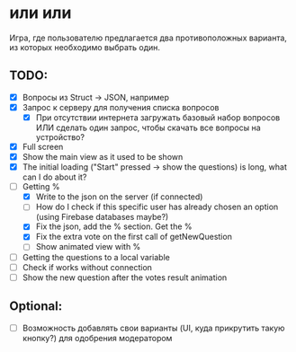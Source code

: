 #  или или

Игра, где пользователю предлагается два противоположных варианта, из которых необходимо выбрать один.

## TODO:

- [x] Вопросы из Struct -> JSON, например
- [x] Запрос к серверу для получения списка вопросов
    - [x] При отсутствии интернета загружать базовый набор вопросов ИЛИ сделать один запрос, чтобы скачать все вопросы на устройство?
- [x] Full screen
- [x] Show the main view as it used to be shown
- [x] The initial loading ("Start" pressed -> show the questions) is long, what can I do about it?
- [ ] Getting %
    - [x] Write to the json on the server (if connected)
    - [ ] How do I check if this specific user has already chosen an option (using Firebase databases maybe?)
    - [x] Fix the json, add the % section. Get the %
    - [x] Fix the extra vote on the first call of getNewQuestion
    - [ ] Show animated view with %
- [ ] Getting the questions to a local variable
- [ ] Check if works without connection
- [ ] Show the new question after the votes result animation 

## Optional:

- [ ] Возможность добавлять свои варианты (UI, куда прикрутить такую кнопку?) для одобрения модератором
